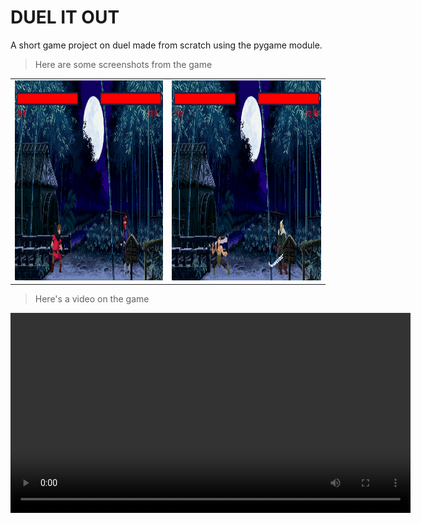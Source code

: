# DUEL IT OUT

A short game project on duel made from scratch using the pygame module.

> Here are some screenshots from the game

<table>
<td><img src= "Readme Stuff\Game Overlook1.png" height = "320"></td>
<td><img src= "Readme Stuff\Game Overlook3.png" height = "320"></td>
</table>

> Here's a video on the game
<video src = "Readme Stuff\gameVideo.mp4" height = "320">

# GAME FEATURES

> I could've implemented more features into this game but I'm only a beginner and learning

<ul>
<li>5 in-game characters</li>
<li>2 players can play on the same screen</li>
<li>Individual sounds for individual characters</li>
<li>Background Sound and Countdown during start</li>
<li>Added an immovable but parallex background for an eye pleasing effect</li>
<li>Has a main menu but it's not that great. Neither does it have multiple features</li>
</ul>

# GETTING STARTED WITH THE GAME

> I could've made this into an .EXE file but lot of things won't work.

<ol>
<li>Fork this repository</li>
<li>Open up your IDE. I prefer VS Code since it's lightweight but powerful</li>
<li>Make Sure you have python 3.10+ installed</li>
<li>Clone the forked repository</li>
<li>Run it. Play it. Enjoy it.</li>
<li>If you like this game, Star this repository so I can get more motivation to create what I've started</li>
</ol>

# PLAYING THE GAME
<details><summary>👈Click for Player 1 controls</summary>

A and D: Moves left and right

W: jump

J: Attack 1

K: Attack 2
</details>
<details><summary>👈Click for Player 2 controls</summary>
Left Arrow and Right Arrow Key: Moves left and right

UP Arrow Key: jump

NUMPAD 1: Attack 1

NUMPAD 2: Attack 2
<details>

# CHARACTERS
#### Here's how you can use different characters in game

```
Step 1: In main.py, find line numbers: 36, 37, 106, 107
Step 2: Replace the sentence after "=" by character lists given in the drop-down below
This works for both player 1 and player 2
```
<details><summary>👈Character list</summary>

#### FIGHTER
```
Fighter(1, 225, 425, False, FIGHTER_DATA, fighter_sheet, FIGHTER_ANIMATION_LIST, human_sword, sword_fx2, human_sword, sword_fx2, jump1)
```
#### MASKED SAMURAI
```
Fighter(2, 720, 420, True, MASKED_SAMURAI_DATA, masked_samurai_sheet, MASKED_SAMURAI_ANIMATION_LIST, unsheathSound, sword_fx2, unsheathSound, sword_fx2, jump2)
```
## TRIBAL WARRIOR
```
Fighter(1, 220, 420, False, JUNGLE_WARRIOR_DATA, jungle_warrior_sheet, JUNGLE_WARRIOR_ANIMATION_LIST, human_sword, sword_fx2, human_sword, sword_fx2, jump1)
```
## ASSASSIN WARRIOR
```
Fighter(2, 720, 420, True, WARRIOR_DATA, warrior_sheet, WARRIOR_ANIMATION_LIST, sword_fx1, sword_fx2, lightning_fx, lightning_fx2, jump2)
```
## WIZARD

> I didn't add any sound effects for wizard since I am not a fan of magic and fantasy but its easy to add
```
Fighter(2, 720, 420, True, WIZARD_DATA, wizard_sheet, WIZARD_ANIMATION_LIST, sword_fx1, sword_fx2, lightning_fx, lightning_fx2, jump2)
```
</details>

# CREDIT WHERE ITS DUE
Game is inspired from <a href = "https://www.youtube.com/channel/UCPrRY0S-VzekrJK7I7F4-Mg">Code With Russ</a>---> @russs123

Incredible sprites created by <a href = "https://luizmelo.itch.io/">Luiz Melo </a>

Background has been taken from <a href = "https://twitter.com/twistedsifter">TwistedSifter</a>

# CONTRIBUTING
Any meaningful contributions are warmly welcomed